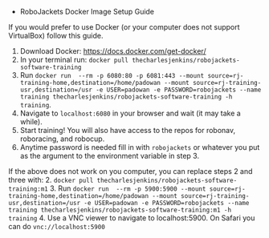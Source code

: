 * RoboJackets Docker Image Setup Guide

If you would prefer to use Docker (or your computer does not support VirtualBox) follow this guide.

1. Download Docker: https://docs.docker.com/get-docker/
2. In your terminal run: `docker pull thecharlesjenkins/robojackets-software-training`
3. Run `docker run  --rm -p 6080:80 -p 6081:443 --mount source=rj-training-home,destination=/home/padowan --mount source=rj-training-usr,destination=/usr -e USER=padowan -e PASSWORD=robojackets --name training thecharlesjenkins/robojackets-software-training -h training`.
4. Navigate to `localhost:6080` in your browser and wait (it may take a while).
5. Start training! You will also have access to the repos for robonav, roboracing, and robocup.
6. Anytime password is needed fill in with `robojackets` or whatever you put as the argument to the environment variable in step 3.

If the above does not work on you computer, you can replace steps 2 and three with:
2. `docker pull thecharlesjenkins/robojackets-software-training:m1`
3. Run `docker run  --rm -p 5900:5900 --mount source=rj-training-home,destination=/home/padowan --mount source=rj-training-usr,destination=/usr -e USER=padowan -e PASSWORD=robojackets --name training thecharlesjenkins/robojackets-software-training:m1 -h training`
4. Use a VNC viewer to navigate to localhost:5900. On Safari you can do `vnc://localhost:5900`